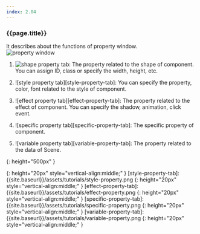 ```yaml
---
index: 2.04
---
```

### {{page.title}}
It describes about the functions of property window.  
![property window][property-window]

1. ![shape property tab][shape-property-tab]: The property related to the shape of component. You can assign ID, class or specify the width, height, etc.

1. ![style property tab][style-property-tab]: You can specify the property, color, font related to the style of component.

1. ![effect property tab][effect-property-tab]: The property related to the effect of component. You can specify the shadow, animation, click event.

1. ![specific property tab][specific-property-tab]: The specific property of component.

1. ![variable property tab][variable-property-tab]: The property related to the data of Scene.

[property-window]: {{site.baseurl}}/assets/tutorials/property-window.png
{: height="500px" }

[shape-property-tab]: {{site.baseurl}}/assets/tutorials/shape-property.png
{: height="20px" style="vertical-align:middle;" }
[style-property-tab]: {{site.baseurl}}/assets/tutorials/style-property.png
{: height="20px" style="vertical-align:middle;" }
[effect-property-tab]: {{site.baseurl}}/assets/tutorials/effect-property.png
{: height="20px" style="vertical-align:middle;" }
[specific-property-tab]: {{site.baseurl}}/assets/tutorials/specific-property.png
{: height="20px" style="vertical-align:middle;" }
[variable-property-tab]: {{site.baseurl}}/assets/tutorials/variable-property.png
{: height="20px" style="vertical-align:middle;" }
